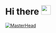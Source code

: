 # Hi there <img src="https://raw.githubusercontent.com/MartinHeinz/MartinHeinz/master/wave.gif" width="30px">

[![MasterHead](https://wallpapercave.com/wp/wp2966209.jpg)](serratoangel)